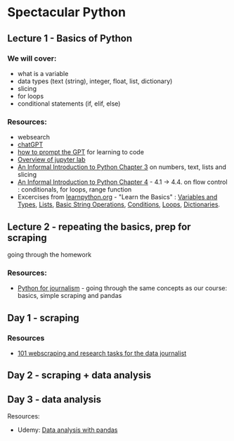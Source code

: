 # Spectacular Python
## Lecture 1 - Basics of Python
### We will cover:
- what is a variable
- data types (text (string), integer, float, list, dictionary)
- slicing
- for loops
- conditional statements (if, elif, else)

### Resources:
- websearch
- [chatGPT](https://chat.openai.com/) 
- [how to prompt the GPT](https://github.com/zufanka/2023-GUN_MIJ/blob/main/resources/promptgpt.md) for learning to code
- [Overview of jupyter lab](https://youtu.be/5pf0_bpNbkw?si=W0N8-QVy8uvtx4L4&t=565)
- [An Informal Introduction to Python Chapter 3](https://docs.python.org/3/tutorial/introduction.html) on numbers, text, lists and slicing
- [An Informal Introduction to Python Chapter 4](https://docs.python.org/3/tutorial/controlflow.html) - 4.1 -> 4.4. on flow control : conditionals, for loops, range function
- Excercises from [learnpython.org](https://www.learnpython.org/) - "Learn the Basics" : [Variables and Types](https://www.learnpython.org/en/Variables_and_Types), [Lists](https://www.learnpython.org/en/Lists), [Basic String Operations](https://www.learnpython.org/en/Basic_String_Operations), [Conditions](https://www.learnpython.org/en/Conditions), [Loops](https://www.learnpython.org/en/Loops), [Dictionaries](https://www.learnpython.org/en/Dictionaries).

## Lecture 2 - repeating the basics, prep for scraping

going through the homework

### Resources:
- [Python for journalism](https://datajournalism.com/watch/python-for-journalists/) - going through the same concepts as our course: basics, simple scraping and pandas

## Day 1 - scraping

### Resources
- [101 webscraping and research tasks for the data journalist](https://github.com/stanfordjournalism/search-script-scrape#the-tasks)

## Day 2 - scraping + data analysis

## Day 3 - data analysis


Resources:
- Udemy: [Data analysis with pandas ](https://www.udemy.com/course/data-analysis-with-pandas/)
